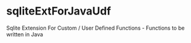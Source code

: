 # sqliteExtForJavaUdf
Sqlite Extension For Custom / User Defined Functions - Functions to be written in Java 
